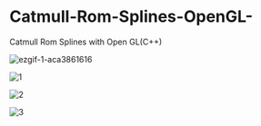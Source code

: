 # Catmull-Rom-Splines-OpenGL-
Catmull Rom Splines with Open GL(C++)

![ezgif-1-aca3861616](https://user-images.githubusercontent.com/65425355/199284554-2883bcc3-828f-4b8d-a990-2602e1dbee97.gif)

![1](https://user-images.githubusercontent.com/65425355/199284567-40a246a2-c589-4c86-9377-e36ce2e03ff4.jpeg)

![2](https://user-images.githubusercontent.com/65425355/199284584-9b208c81-7a41-432d-84f3-2263c59461f8.jpeg)

![3](https://user-images.githubusercontent.com/65425355/199284600-beb22e21-be86-4907-91d8-2cd35bc9aabc.jpeg)
